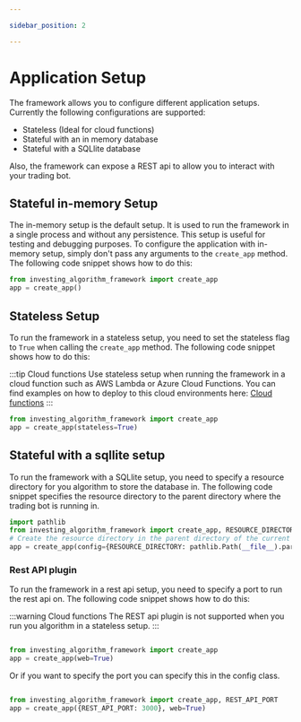 ```yaml
---

sidebar_position: 2

---
```



# Application Setup
The framework allows you to configure different application setups. Currently the following configurations are supported:

* Stateless (Ideal for cloud functions)
* Stateful with an in memory database 
* Stateful with a SQLlite database

Also, the framework can expose a REST api to allow you to interact with your trading bot.


## Stateful in-memory Setup

The in-memory setup is the default setup. It is used to run the framework 
in a single process and without any persistence. This setup is useful for testing and debugging purposes.
To configure the application with in-memory setup, simply don't pass any arguments to the `create_app` method.
The following code snippet shows how to do this:

```python
from investing_algorithm_framework import create_app
app = create_app()
```


## Stateless Setup
To run the framework in a stateless setup, you need to set the stateless flag to `True` when calling the `create_app` method.
The following code snippet shows how to do this:

:::tip Cloud functions
Use stateless setup when running the framework in a cloud function such as AWS Lambda or Azure Cloud Functions. You can find
examples on how to deploy to this cloud environments here: [Cloud functions](https://github.com/coding-kitties/investing-algorithm-framework/tree/master/examples/stateless) 
:::


```python
from investing_algorithm_framework import create_app
app = create_app(stateless=True)
```


## Stateful with a sqllite setup
To run the framework with a SQLlite setup, you need to specify a resource directory for
you algorithm to store the database in. The following code snippet specifies the resource directory to 
the parent directory where the trading bot is running in.

```python
import pathlib
from investing_algorithm_framework import create_app, RESOURCE_DIRECTORY
# Create the resource directory in the parent directory of the current file
app = create_app(config={RESOURCE_DIRECTORY: pathlib.Path(__file__).parent.resolve()})
```


### Rest API plugin
To run the framework in a rest api setup, you need to specify a port to run the rest api on. 
The following code snippet shows how to do this:

:::warning Cloud functions
The REST api plugin is not supported when you run you algorithm in a stateless setup.
:::

```python

from investing_algorithm_framework import create_app
app = create_app(web=True)
```

Or if you want to specify the port you can specify this in the config class.

```python

from investing_algorithm_framework import create_app, REST_API_PORT
app = create_app({REST_API_PORT: 3000}, web=True)
```
